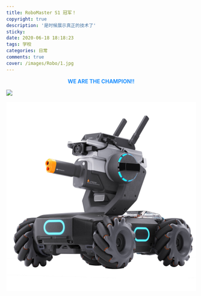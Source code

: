 ```yaml
---
title: RoboMaster S1 冠军！
copyright: true
description: '是时候展示真正的技术了'
sticky: 
date: 2020-06-18 18:18:23
tags: 学校
categories: 日常
comments: true
cover: /images/Robo/1.jpg
---
```


**<center><font color=Dodgerblue> WE ARE THE CHAMPION!! </font></center>**

![](/images/Robo/3.jpg)

![](/images/Robo/2.jpg)

